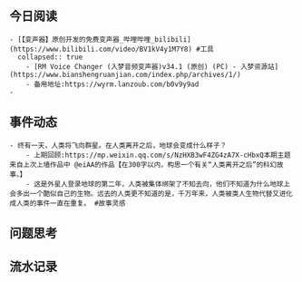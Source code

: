 ## 今日阅读
	- [【变声器】原创开发的免费变声器_哔哩哔哩_bilibili](https://www.bilibili.com/video/BV1kV4y1M7Y8) #工具
	  collapsed:: true
		- [RM Voice Changer (入梦音频变声器)v34.1 (原创) (PC) - 入梦资源站](https://www.bianshengruanjian.com/index.php/archives/1/)
		- 备用地址:https://wyrm.lanzoub.com/b0v9y9ad
	-
## 事件动态
	- 终有一天，人类将飞向群星。在人类离开之后，地球会变成什么样子？
		- 上期回顾:https://mp.weixin.qq.com/s/NzHXB3wF4ZG4zA7X-cHbxQ本期主题来自上次上墙作品中 @eiAA的作品【在300字以内，构思一个有关“人类离开之后”的科幻故事。】
		- 这是外星人登录地球的第二年，人类被集体绑架了不知去向，他们不知道为什么地球上会多出一个酷似自己的生物。远去的人类更不知道的是，千万年来，人类被类人生物代替又进化成人类的事件一直在重复。 #故事灵感
## 问题思考
## 流水记录